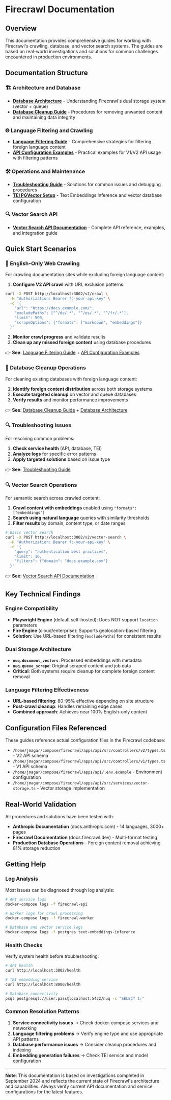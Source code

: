 # Firecrawl Documentation

## Overview

This documentation provides comprehensive guides for working with Firecrawl's crawling, database, and vector search systems. The guides are based on real-world investigations and solutions for common challenges encountered in production environments.

## Documentation Structure

### 🏗️ Architecture and Database
- **[Database Architecture](./database-architecture.md)** - Understanding Firecrawl's dual storage system (vector + queue)
- **[Database Cleanup Guide](./database-cleanup-guide.md)** - Procedures for removing unwanted content and maintaining data integrity

### 🌐 Language Filtering and Crawling
- **[Language Filtering Guide](./language-filtering-guide.md)** - Comprehensive strategies for filtering foreign language content
- **[API Configuration Examples](./api-configuration-examples.md)** - Practical examples for V1/V2 API usage with filtering patterns

### 🛠️ Operations and Maintenance  
- **[Troubleshooting Guide](./troubleshooting-guide.md)** - Solutions for common issues and debugging procedures
- **[TEI PGVector Setup](./TEI_PGVECTOR_SETUP.md)** - Text Embeddings Inference and vector database configuration

### 🔍 Vector Search API
- **[Vector Search API Documentation](./vector-search-api.md)** - Complete API reference, examples, and integration guide

## Quick Start Scenarios

### 🚀 English-Only Web Crawling
For crawling documentation sites while excluding foreign language content:

1. **Configure V2 API crawl** with URL exclusion patterns:
```bash
curl -X POST http://localhost:3002/v2/crawl \
  -H "Authorization: Bearer fc-your-api-key" \
  -d '{
    "url": "https://docs.example.com/",
    "excludePaths": ["^/de/.*", "^/es/.*", "^/fr/.*"],
    "limit": 500,
    "scrapeOptions": {"formats": ["markdown", "embeddings"]}
  }'
```

2. **Monitor crawl progress** and validate results
3. **Clean up any missed foreign content** using database procedures

👉 **See**: [Language Filtering Guide](./language-filtering-guide.md) + [API Configuration Examples](./api-configuration-examples.md)

### 🧹 Database Cleanup Operations
For cleaning existing databases with foreign language content:

1. **Identify foreign content distribution** across both storage systems
2. **Execute targeted cleanup** on vector and queue databases
3. **Verify results** and monitor performance improvements

👉 **See**: [Database Cleanup Guide](./database-cleanup-guide.md) + [Database Architecture](./database-architecture.md)

### 🔍 Troubleshooting Issues
For resolving common problems:

1. **Check service health** (API, database, TEI)
2. **Analyze logs** for specific error patterns
3. **Apply targeted solutions** based on issue type

👉 **See**: [Troubleshooting Guide](./troubleshooting-guide.md)

### 🔍 Vector Search Operations
For semantic search across crawled content:

1. **Crawl content with embeddings** enabled using `"formats": ["embeddings"]`
2. **Search using natural language** queries with similarity thresholds
3. **Filter results** by domain, content type, or date ranges

```bash
# Basic vector search
curl -X POST http://localhost:3002/v2/vector-search \
  -H "Authorization: Bearer fc-your-api-key" \
  -d '{
    "query": "authentication best practices",
    "limit": 10,
    "filters": {"domain": "docs.example.com"}
  }'
```

👉 **See**: [Vector Search API Documentation](./vector-search-api.md)

## Key Technical Findings

### Engine Compatibility
- **Playwright Engine** (default self-hosted): Does NOT support `location` parameters
- **Fire Engine** (cloud/enterprise): Supports geolocation-based filtering
- **Solution**: Use URL-based filtering (`excludePaths`) for consistent results

### Dual Storage Architecture
- **`nuq.document_vectors`**: Processed embeddings with metadata
- **`nuq.queue_scrape`**: Original scraped content and job data
- **Critical**: Both systems require cleanup for complete foreign content removal

### Language Filtering Effectiveness
- **URL-based filtering**: 80-95% effective depending on site structure
- **Post-crawl cleanup**: Handles remaining edge cases
- **Combined approach**: Achieves near 100% English-only content

## Configuration Files Referenced

These guides reference actual configuration files in the Firecrawl codebase:
- `/home/jmagar/compose/firecrawl/apps/api/src/controllers/v2/types.ts` - V2 API schema
- `/home/jmagar/compose/firecrawl/apps/api/src/controllers/v1/types.ts` - V1 API schema  
- `/home/jmagar/compose/firecrawl/apps/api/.env.example` - Environment configuration
- `/home/jmagar/compose/firecrawl/apps/api/src/services/vector-storage.ts` - Vector storage implementation

## Real-World Validation

All procedures and solutions have been tested with:
- **Anthropic Documentation** (docs.anthropic.com) - 14 languages, 3000+ pages
- **Firecrawl Documentation** (docs.firecrawl.dev) - Multi-format testing
- **Production Database Operations** - Foreign content removal achieving 81% storage reduction

## Getting Help

### Log Analysis
Most issues can be diagnosed through log analysis:
```bash
# API service logs
docker-compose logs -f firecrawl-api

# Worker logs for crawl processing
docker-compose logs -f firecrawl-worker

# Database and vector service logs
docker-compose logs -f postgres text-embeddings-inference
```

### Health Checks
Verify system health before troubleshooting:
```bash
# API health
curl http://localhost:3002/health

# TEI embedding service
curl http://localhost:8080/health

# Database connectivity
psql postgresql://user:pass@localhost:5432/nuq -c "SELECT 1;"
```

### Common Resolution Patterns
1. **Service connectivity issues** → Check docker-compose services and networking
2. **Language filtering problems** → Verify engine type and use appropriate API patterns  
3. **Database performance issues** → Consider cleanup procedures and indexing
4. **Embedding generation failures** → Check TEI service and model configuration

---

**Note**: This documentation is based on investigations completed in September 2024 and reflects the current state of Firecrawl's architecture and capabilities. Always verify current API documentation and service configurations for the latest features.